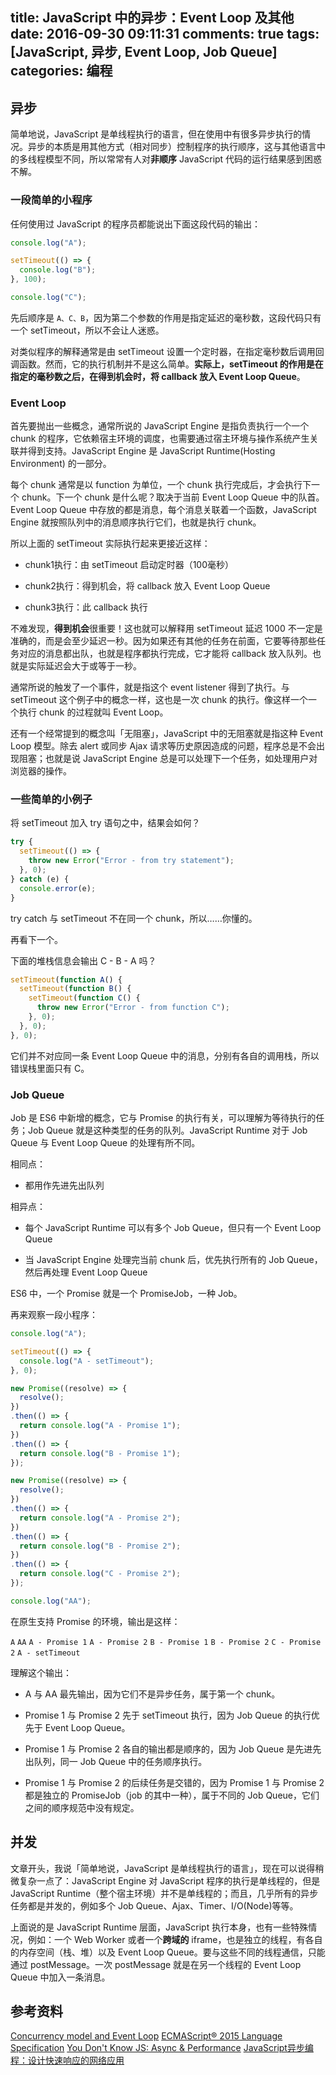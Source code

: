 title: JavaScript 中的异步：Event Loop 及其他
date: 2016-09-30 09:11:31
comments: true
tags: [JavaScript, 异步, Event Loop, Job Queue]
categories: 编程
---

## 异步

简单地说，JavaScript 是单线程执行的语言，但在使用中有很多异步执行的情况。异步的本质是用其他方式（相对同步）控制程序的执行顺序，这与其他语言中的多线程模型不同，所以常常有人对**非顺序** JavaScript 代码的运行结果感到困惑不解。

### 一段简单的小程序

任何使用过 JavaScript 的程序员都能说出下面这段代码的输出：

```JavaScript
console.log("A");

setTimeout(() => {
  console.log("B");
}, 100);

console.log("C");
```

先后顺序是 `A、C、B`，因为第二个参数的作用是指定延迟的毫秒数，这段代码只有一个 setTimeout，所以不会让人迷惑。

对类似程序的解释通常是由 setTimeout 设置一个定时器，在指定毫秒数后调用回调函数。然而，它的执行机制并不是这么简单。**实际上，setTimeout 的作用是在指定的毫秒数之后，在得到机会时，将 callback 放入 Event Loop Queue**。

### Event Loop
<!-- more -->

首先要抛出一些概念，通常所说的 JavaScript Engine 是指负责执行一个一个 chunk 的程序，它依赖宿主环境的调度，也需要通过宿主环境与操作系统产生关联并得到支持。JavaScript Engine 是 JavaScript Runtime(Hosting Environment) 的一部分。

每个 chunk 通常是以 function 为单位，一个 chunk 执行完成后，才会执行下一个 chunk。下一个 chunk 是什么呢？取决于当前 Event Loop Queue 中的队首。Event Loop Queue 中存放的都是消息，每个消息关联着一个函数，JavaScript Engine 就按照队列中的消息顺序执行它们，也就是执行 chunk。

所以上面的 setTimeout 实际执行起来更接近这样：

* chunk1执行：由 setTimeout 启动定时器（100毫秒）

* chunk2执行：得到机会，将 callback 放入 Event Loop Queue

* chunk3执行：此 callback 执行

不难发现，**得到机会**很重要！这也就可以解释用 setTimeout 延迟 1000 不一定是准确的，而是会至少延迟一秒。因为如果还有其他的任务在前面，它要等待那些任务对应的消息都出队，也就是程序都执行完成，它才能将 callback 放入队列。也就是实际延迟会大于或等于一秒。

通常所说的触发了一个事件，就是指这个 event listener 得到了执行。与 setTimeout 这个例子中的概念一样，这也是一次 chunk 的执行。像这样一个一个执行 chunk 的过程就叫 Event Loop。

还有一个经常提到的概念叫「无阻塞」，JavaScript 中的无阻塞就是指这种 Event Loop 模型。除去 alert 或同步 Ajax 请求等历史原因造成的问题，程序总是不会出现阻塞；也就是说 JavaScript Engine 总是可以处理下一个任务，如处理用户对浏览器的操作。

### 一些简单的小例子

将 setTimeout 加入 try 语句之中，结果会如何？

```JavaScript
try {
  setTimeout(() => {
    throw new Error("Error - from try statement");
  }, 0);
} catch (e) {
  console.error(e);
}
```

try catch 与 setTimeout 不在同一个 chunk，所以……你懂的。

再看下一个。

下面的堆栈信息会输出 C - B - A 吗？

```JavaScript
setTimeout(function A() {
  setTimeout(function B() {
    setTimeout(function C() {
      throw new Error("Error - from function C");
    }, 0);
  }, 0);
}, 0);
```

它们并不对应同一条 Event Loop Queue 中的消息，分别有各自的调用栈，所以错误栈里面只有 C。

### Job Queue

Job 是 ES6 中新增的概念，它与 Promise 的执行有关，可以理解为等待执行的任务；Job Queue 就是这种类型的任务的队列。JavaScript Runtime 对于 Job Queue 与 Event Loop Queue 的处理有所不同。

相同点：

* 都用作先进先出队列

相异点：

* 每个 JavaScript Runtime 可以有多个 Job Queue，但只有一个 Event Loop Queue

* 当 JavaScript Engine 处理完当前 chunk 后，优先执行所有的 Job Queue，然后再处理 Event Loop Queue

ES6 中，一个 Promise 就是一个 PromiseJob，一种 Job。

再来观察一段小程序：

```JavaScript
console.log("A");

setTimeout(() => {
  console.log("A - setTimeout");
}, 0);

new Promise((resolve) => {
  resolve();
})
.then(() => {
  return console.log("A - Promise 1");
})
.then(() => {
  return console.log("B - Promise 1");
});

new Promise((resolve) => {
  resolve();
})
.then(() => {
  return console.log("A - Promise 2");
})
.then(() => {
  return console.log("B - Promise 2");
})
.then(() => {
  return console.log("C - Promise 2");
});

console.log("AA");
```

在原生支持 Promise 的环境，输出是这样：

`A`
`AA`
`A - Promise 1`
`A - Promise 2`
`B - Promise 1`
`B - Promise 2`
`C - Promise 2`
`A - setTimeout`

理解这个输出：

* A 与 AA 最先输出，因为它们不是异步任务，属于第一个 chunk。

* Promise 1 与 Promise 2 先于 setTimeout 执行，因为 Job Queue 的执行优先于 Event Loop Queue。

* Promise 1 与 Promise 2 各自的输出都是顺序的，因为 Job Queue 是先进先出队列，同一 Job Queue 中的任务顺序执行。

* Promise 1 与 Promise 2 的后续任务是交错的，因为 Promise 1 与 Promise 2 都是独立的 PromiseJob（job 的其中一种），属于不同的 Job Queue，它们之间的顺序规范中没有规定。


## 并发

文章开头，我说「简单地说，JavaScript 是单线程执行的语言」，现在可以说得稍微复杂一点了：JavaScript Engine 对 JavaScript 程序的执行是单线程的，但是 JavaScript Runtime（整个宿主环境）并不是单线程的；而且，几乎所有的异步任务都是并发的，例如多个 Job Queue、Ajax、Timer、I/O(Node)等等。

上面说的是 JavaScript Runtime 层面，JavaScript 执行本身，也有一些特殊情况，例如：一个 Web Worker 或者一个**跨域的** iframe，也是独立的线程，有各自的内存空间（栈、堆）以及 Event Loop Queue。要与这些不同的线程通信，只能通过 postMessage。一次 postMessage 就是在另一个线程的 Event Loop Queue 中加入一条消息。


## 参考资料

[Concurrency model and Event Loop](https://developer.mozilla.org/en-US/docs/Web/JavaScript/EventLoop)
[ECMAScript® 2015 Language Specification](http://www.ecma-international.org/ecma-262/6.0/#sec-jobs-and-job-queues)
[You Don't Know JS: Async & Performance](https://github.com/getify/You-Dont-Know-JS/blob/master/async%20%26%20performance/ch1.md)
[JavaScript异步编程：设计快速响应的网络应用](http://www.ituring.com.cn/book/1132)

